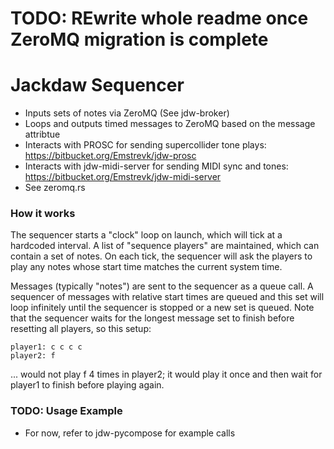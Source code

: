 # TODO: REwrite whole readme once ZeroMQ migration is complete

# Jackdaw Sequencer
- Inputs sets of notes via ZeroMQ (See jdw-broker) 
- Loops and outputs timed messages to ZeroMQ based on the message <time> attribtue
- Interacts with PROSC for sending supercollider tone plays: https://bitbucket.org/Emstrevk/jdw-prosc
- Interacts with jdw-midi-server for sending MIDI sync and tones: https://bitbucket.org/Emstrevk/jdw-midi-server
- See zeromq.rs 

### How it works
The sequencer starts a "clock" loop on launch, which will tick at a hardcoded interval.
    A list of "sequence players" are maintained, which can contain a set of notes.
    On each tick, the sequencer will ask the players to play any notes whose start time
    matches the current system time.
    
Messages (typically "notes") are sent to the sequencer as a queue call. A sequencer of messages with 
    relative start times are queued and this set will loop infinitely until the 
    sequencer is stopped or a new set is queued. Note that the sequencer waits
    for the longest message set to finish before resetting all players, so this setup:
    
    player1: c c c c
    player2: f 
    
... would not play f 4 times in player2; it would play it once and then wait for
    player1 to finish before playing again. 
   

### TODO: Usage Example
- For now, refer to jdw-pycompose for example calls 
